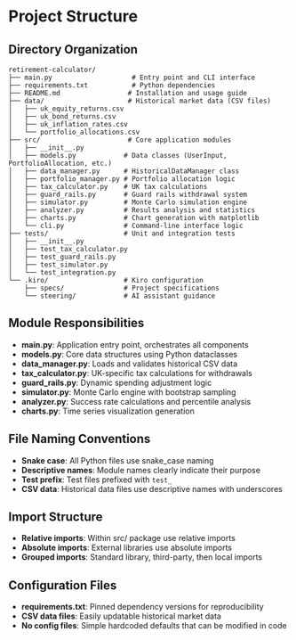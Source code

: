 # Project Structure

## Directory Organization

```
retirement-calculator/
├── main.py                    # Entry point and CLI interface
├── requirements.txt           # Python dependencies
├── README.md                 # Installation and usage guide
├── data/                     # Historical market data (CSV files)
│   ├── uk_equity_returns.csv
│   ├── uk_bond_returns.csv
│   ├── uk_inflation_rates.csv
│   └── portfolio_allocations.csv
├── src/                      # Core application modules
│   ├── __init__.py
│   ├── models.py            # Data classes (UserInput, PortfolioAllocation, etc.)
│   ├── data_manager.py      # HistoricalDataManager class
│   ├── portfolio_manager.py # Portfolio allocation logic
│   ├── tax_calculator.py    # UK tax calculations
│   ├── guard_rails.py       # Guard rails withdrawal system
│   ├── simulator.py         # Monte Carlo simulation engine
│   ├── analyzer.py          # Results analysis and statistics
│   ├── charts.py            # Chart generation with matplotlib
│   └── cli.py               # Command-line interface logic
├── tests/                   # Unit and integration tests
│   ├── __init__.py
│   ├── test_tax_calculator.py
│   ├── test_guard_rails.py
│   ├── test_simulator.py
│   └── test_integration.py
└── .kiro/                   # Kiro configuration
    ├── specs/               # Project specifications
    └── steering/            # AI assistant guidance
```

## Module Responsibilities

- **main.py**: Application entry point, orchestrates all components
- **models.py**: Core data structures using Python dataclasses
- **data_manager.py**: Loads and validates historical CSV data
- **tax_calculator.py**: UK-specific tax calculations for withdrawals
- **guard_rails.py**: Dynamic spending adjustment logic
- **simulator.py**: Monte Carlo engine with bootstrap sampling
- **analyzer.py**: Success rate calculations and percentile analysis
- **charts.py**: Time series visualization generation

## File Naming Conventions

- **Snake case**: All Python files use snake_case naming
- **Descriptive names**: Module names clearly indicate their purpose
- **Test prefix**: Test files prefixed with `test_`
- **CSV data**: Historical data files use descriptive names with underscores

## Import Structure

- **Relative imports**: Within src/ package use relative imports
- **Absolute imports**: External libraries use absolute imports
- **Grouped imports**: Standard library, third-party, then local imports

## Configuration Files

- **requirements.txt**: Pinned dependency versions for reproducibility
- **CSV data files**: Easily updatable historical market data
- **No config files**: Simple hardcoded defaults that can be modified in code